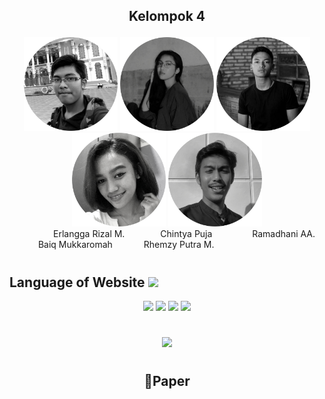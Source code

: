
## <p align="center"><b>Kelompok 4</b></p>

<div align="center">
  
   <img src="https://github.com/Erlangga-stonks/About_me_KebunTehWonosari/blob/main/photos/er.png" width="150px">
  <img src="https://github.com/Erlangga-stonks/About_me_KebunTehWonosari/blob/main/photos/tya.png" width="150px">
  <img src="https://github.com/Erlangga-stonks/About_me_KebunTehWonosari/blob/main/photos/rama.png" width="150px">
  <img src="https://github.com/Erlangga-stonks/About_me_KebunTehWonosari/blob/main/photos/putri.png" width="150px">
  <img src="https://github.com/Erlangga-stonks/About_me_KebunTehWonosari/blob/main/photos/rhemzy.png" width="150px">
</div>  


  <tr>
    <th float="left" width="100px">&ensp;&ensp;&ensp;&ensp;&ensp;&ensp;&ensp;&ensp;&ensp;&ensp;Erlangga Rizal M. &ensp;&ensp;&ensp;&ensp;&ensp;&ensp;&ensp; Chintya Puja &ensp;&ensp;&ensp;&ensp;&ensp;&ensp;&ensp;&ensp; Ramadhani AA. &ensp;&ensp;&ensp;&ensp;&ensp;&ensp; Baiq Mukkaromah &ensp;&ensp;&ensp;&ensp;&ensp;&ensp; Rhemzy Putra M.</th>
  </tr>

  
  #
  
  ## Language of Website <img src="https://i.pinimg.com/originals/b5/01/3d/b5013de0baec1cb12e8e6975fa7b5eb2.gif" width="100px">
  <div align="center">
  <img src="https://img.shields.io/badge/Windows-0078D6?style=for-the-badge&logo=windows&logoColor=white">
  <img src="https://img.shields.io/badge/HTML-239120?style=for-the-badge&logo=html5&logoColor=white">
  <img src="https://img.shields.io/badge/CSS-239120?&style=for-the-badge&logo=css3&logoColor=white">
  <img src="https://img.shields.io/badge/JavaScript-F7DF1E?style=for-the-badge&logo=javascript&logoColor=black">
 
  #
  
  <div align="center">
  <img src="https://github-readme-stats.vercel.app/api/top-langs/?username=Erlangga-stonks&theme=blue-green">
  </div>
 
  #
  
  ## 📑Paper
  
  

